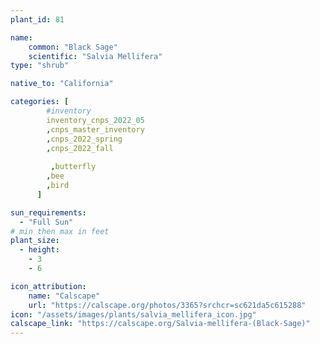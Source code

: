 ```yaml
---
plant_id: 81

name: 
    common: "Black Sage"  
    scientific: "Salvia Mellifera" 
type: "shrub"

native_to: "California"

categories: [
        #inventory 
        inventory_cnps_2022_05
        ,cnps_master_inventory
        ,cnps_2022_spring
        ,cnps_2022_fall
       
         ,butterfly
        ,bee
        ,bird
      ]

sun_requirements:
  - "Full Sun"
# min then max in feet
plant_size:
  - height: 
    - 3
    - 6

icon_attribution: 
    name: "Calscape"
    url: "https://calscape.org/photos/3365?srchcr=sc621da5c615288" 
icon: "/assets/images/plants/salvia_mellifera_icon.jpg" 
calscape_link: "https://calscape.org/Salvia-mellifera-(Black-Sage)"
---
```


